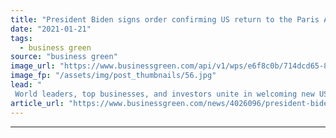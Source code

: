 ```yaml
---
title: "President Biden signs order confirming US return to the Paris Agreement"
date: "2021-01-21"
tags: 
  - business green
source: "business green"
image_url: "https://www.businessgreen.com/api/v1/wps/e6f8c0b/714dcd65-89de-45cf-add4-245054eba10c/4/white-house1a2-185x114.jpg"
image_fp: "/assets/img/post_thumbnails/56.jpg"
lead: "
 World leaders, top businesses, and investors unite in welcoming new US administration's commitment to global climate action, as return to Paris Agreement is backed by raft of new green policy measures ..."
article_url: "https://www.businessgreen.com/news/4026096/president-biden-signs-order-confirming-us-return-paris-agreement"
---
```


---
